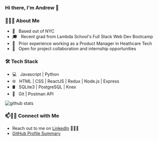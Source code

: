 ### Hi there, I'm Andrew 👋

<h3> 👨🏻‍💻 About Me </h3>

- 🍕 &nbsp; Based out of NYC
- 🎓 &nbsp; Recent grad from Lambda School's Full Stack Web Dev Bootcamp
- 🏥 &nbsp; Prior experience working as a Product Manager in Heathcare Tech
- 🤝 &nbsp; Open for project collaboration and internship opportunities

<h3>🛠 Tech Stack</h3>

- 💻 &nbsp; Javascript | Python
- 🌐 &nbsp; HTML | CSS | ReactJS | Redux | Node.js | Express
- 🛢 &nbsp; SQLite3 | PostgreSQL | Knex
- 🔧 &nbsp; Git | Postman API 


![github stats](https://github-readme-stats.vercel.app/api?username=Andrewschaer&show_icons=true)

### 📫🤝🏻 Connect with Me

 - Reach out to me on [LinkedIn](https://www.linkedin.com/in/andrewschaer/) 👨🏻‍💻
 - [GitHub Profile Summary](https://profile-summary-for-github.com/user/Andrewschaer)

